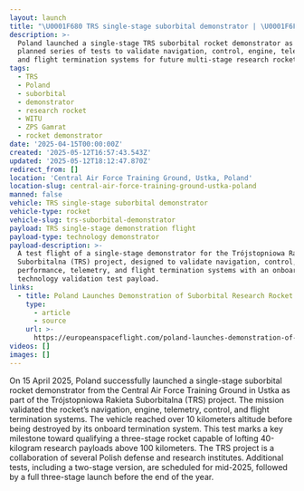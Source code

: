 ```yaml
---
layout: launch
title: "\U0001F680 TRS single-stage suborbital demonstrator | \U0001F6F0 TRS single-stage demonstration flight"
description: >-
  Poland launched a single-stage TRS suborbital rocket demonstrator as part of a
  planned series of tests to validate navigation, control, engine, telemetry,
  and flight termination systems for future multi-stage research rockets.
tags:
  - TRS
  - Poland
  - suborbital
  - demonstrator
  - research rocket
  - WITU
  - ZPS Gamrat
  - rocket demonstrator
date: '2025-04-15T00:00:00Z'
created: '2025-05-12T16:57:43.543Z'
updated: '2025-05-12T18:12:47.870Z'
redirect_from: []
location: 'Central Air Force Training Ground, Ustka, Poland'
location-slug: central-air-force-training-ground-ustka-poland
manned: false
vehicle: TRS single-stage suborbital demonstrator
vehicle-type: rocket
vehicle-slug: trs-suborbital-demonstrator
payload: TRS single-stage demonstration flight
payload-type: technology demonstrator
payload-description: >-
  A test flight of a single-stage demonstrator for the Trójstopniowa Rakieta
  Suborbitalna (TRS) project, designed to validate navigation, control, engine
  performance, telemetry, and flight termination systems with an onboard
  technology validation test payload.
links:
  - title: Poland Launches Demonstration of Suborbital Research Rocket
    type:
      - article
      - source
    url: >-
      https://europeanspaceflight.com/poland-launches-demonstration-of-suborbital-research-rocket/
videos: []
images: []
---
```

On 15 April 2025, Poland successfully launched a single-stage suborbital rocket demonstrator from the Central Air Force Training Ground in Ustka as part of the Trójstopniowa Rakieta Suborbitalna (TRS) project. The mission validated the rocket’s navigation, engine, telemetry, control, and flight termination systems. The vehicle reached over 10 kilometers altitude before being destroyed by its onboard termination system. This test marks a key milestone toward qualifying a three-stage rocket capable of lofting 40-kilogram research payloads above 100 kilometers. The TRS project is a collaboration of several Polish defense and research institutes. Additional tests, including a two-stage version, are scheduled for mid-2025, followed by a full three-stage launch before the end of the year.
